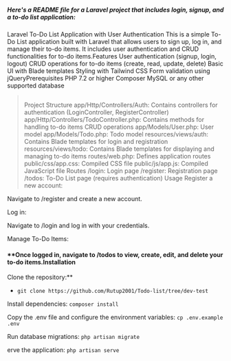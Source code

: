 ##### **Here's a README file for a Laravel project that includes login, signup, and a to-do list application:**

Laravel To-Do List Application with User Authentication
This is a simple To-Do List application built with Laravel that allows users to sign up, log in, and manage their to-do items. It includes user authentication and CRUD functionalities for to-do items.Features
User authentication (signup, login, logout)
CRUD operations for to-do items (create, read, update, delete)
Basic UI with Blade templates
Styling with Tailwind CSS
Form validation using jQueryPrerequisites
PHP 7.2 or higher
Composer
MySQL or any other supported database

> ```
>
> ```
>
> Project Structure
> app/Http/Controllers/Auth: Contains controllers for authentication (LoginController, RegisterController)
> app/Http/Controllers/TodoController.php: Contains methods for handling to-do items CRUD operations
> app/Models/User.php: User model
> app/Models/Todo.php: Todo model
> resources/views/auth: Contains Blade templates for login and registration
> resources/views/todo: Contains Blade templates for displaying and managing to-do items
> routes/web.php: Defines application routes
> public/css/app.css: Compiled CSS file
> public/js/app.js: Compiled JavaScript file
> Routes
> /login: Login page
> /register: Registration page
> /todos: To-Do List page (requires authentication)
> Usage
> Register a new account:

Navigate to /register and create a new account.

Log in:

Navigate to /login and log in with your credentials.

Manage To-Do Items:

#### **Once logged in, navigate to /todos to view, create, edit, and delete your to-do items.Installation
Clone the repository:**

* `git clone https://github.com/Rutup2001/Todo-list/tree/dev-test`

Install dependencies:
`composer install`

Copy the .env file and configure the environment variables:
`cp .env.example .env`

Run database migrations:
`php artisan migrate`

erve the application:
`php artisan serve`
